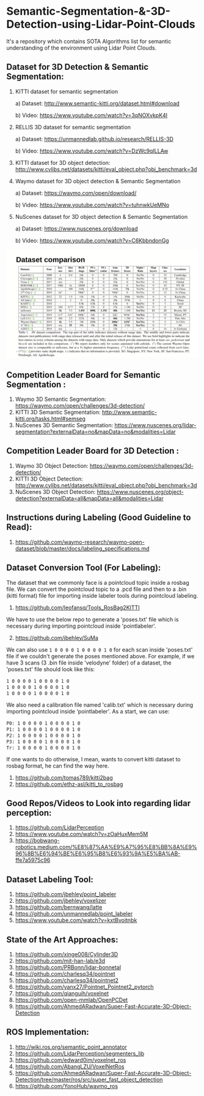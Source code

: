 # Semantic-Segmentation-&-3D-Detection-using-Lidar-Point-Clouds
It's a repository which contains SOTA Algorithms list for semantic understanding of the environment using Lidar Point Clouds.

## Dataset for 3D Detection & Semantic Segmentation:
1. KITTI dataset for semantic segmentation

   a) Dataset: http://www.semantic-kitti.org/dataset.html#download
   
   b) Video: https://www.youtube.com/watch?v=3qNOXvkpK4I
   
2. RELLIS 3D dataset for semantic segmentation

   a) Dataset: https://unmannedlab.github.io/research/RELLIS-3D
   
   b) Video: https://www.youtube.com/watch?v=DzWc9qILLAw
   
3. KITTI dataset for 3D object detection: http://www.cvlibs.net/datasets/kitti/eval_object.php?obj_benchmark=3d

4. Waymo dataset for 3D object detection & Semantic Segmentation

   a) Dataset: https://waymo.com/open/download/
   
   b) Video: https://www.youtube.com/watch?v=tuhnwkUeMNo
   
5. NuScenes dataset for 3D object detection & Semantic Segmentation

   a) Dataset: https://www.nuscenes.org/download
   
   b) Video: https://www.youtube.com/watch?v=C6KbbndonGg

<p align="center">
    <img src="assets/dataset_image.png", width="800">
</p>

## Competition Leader Board for Semantic Segmentation :
1. Waymo 3D Semantic Segmentation: https://waymo.com/open/challenges/3d-detection/
2. KITTI 3D Semantic Segmentation: http://www.semantic-kitti.org/tasks.html#semseg
3. NuScenes 3D Semantic Segmentation: https://www.nuscenes.org/lidar-segmentation?externalData=no&mapData=no&modalities=Lidar

## Competition Leader Board for 3D Detection :
1. Waymo 3D Object Detection: https://waymo.com/open/challenges/3d-detection/
2. KITTI 3D Object Detection: http://www.cvlibs.net/datasets/kitti/eval_object.php?obj_benchmark=3d
3. NuScenes 3D Object Detection: https://www.nuscenes.org/object-detection?externalData=all&mapData=all&modalities=Lidar

## Instructions during Labeling (Good Guideline to Read):
1. https://github.com/waymo-research/waymo-open-dataset/blob/master/docs/labeling_specifications.md

## Dataset Conversion Tool (For Labeling):
The dataset that we commonly face is a pointcloud topic inside a rosbag file. We can convert the pointcloud topic to a .pcd file and then to a .bin (kitti format) file for importing inside labeler tools during pointcloud labeling.
1. https://github.com/leofansq/Tools_RosBag2KITTI

We have to use the below repo to generate a 'poses.txt' file which is necessary during importing pointcloud inside 'pointlabeler'. 

2. https://github.com/jbehley/SuMa

We can also use ```1 0 0 0 0 1 0 0 0 0 1 0``` for each scan inside 'poses.txt' file if we couldn't generate the poses mentioned above. For example, if we have 3 scans (3 .bin file inside 'velodyne' folder) of a dataset, the 'poses.txt' file should look like this:
```
1 0 0 0 0 1 0 0 0 0 1 0
1 0 0 0 0 1 0 0 0 0 1 0
1 0 0 0 0 1 0 0 0 0 1 0
```

We also need a calibration file named 'calib.txt' which is necessary during importing pointcloud inside 'pointlabeler'. As a start, we can use:
```
P0: 1 0 0 0 0 1 0 0 0 0 1 0
P1: 1 0 0 0 0 1 0 0 0 0 1 0
P2: 1 0 0 0 0 1 0 0 0 0 1 0
P3: 1 0 0 0 0 1 0 0 0 0 1 0
Tr: 1 0 0 0 0 1 0 0 0 0 1 0
```

If one wants to do otherwise, I mean, wants to convert kitti dataset to rosbag format, he can find the way here.
1. https://github.com/tomas789/kitti2bag
2. https://github.com/ethz-asl/kitti_to_rosbag

## Good Repos/Videos to Look into regarding lidar perception:
1. https://github.com/LidarPerception
2. https://www.youtube.com/watch?v=zOaHuxMem5M
3. https://bobwang-robotics.medium.com/%E8%87%AA%E9%A7%95%E8%BB%8A%E9%96%8B%E6%94%BE%E6%95%B8%E6%93%9A%E5%BA%AB-ffe7a5975c96

## Dataset Labeling Tool:
1. https://github.com/jbehley/point_labeler
2. https://github.com/jbehley/voxelizer
3. https://github.com/bernwang/latte
4. https://github.com/unmannedlab/point_labeler
5. https://www.youtube.com/watch?v=kxtBvoitnbk

## State of the Art Approaches:
1. https://github.com/xinge008/Cylinder3D
2. https://github.com/mit-han-lab/e3d
3. https://github.com/PRBonn/lidar-bonnetal
4. https://github.com/charlesq34/pointnet
5. https://github.com/charlesq34/pointnet2
6. https://github.com/yanx27/Pointnet_Pointnet2_pytorch
7. https://github.com/qianguih/voxelnet
8. https://github.com/open-mmlab/OpenPCDet
9. https://github.com/AhmedARadwan/Super-Fast-Accurate-3D-Object-Detection
## ROS Implementation:
1. http://wiki.ros.org/semantic_point_annotator
2. https://github.com/LidarPerception/segmenters_lib
3. https://github.com/edward0im/voxelnet_ros
4. https://github.com/AbangLZU/VoxelNetRos
5. https://github.com/AhmedARadwan/Super-Fast-Accurate-3D-Object-Detection/tree/master/ros/src/super_fast_object_detection
6. https://github.com/YonoHub/waymo_ros
